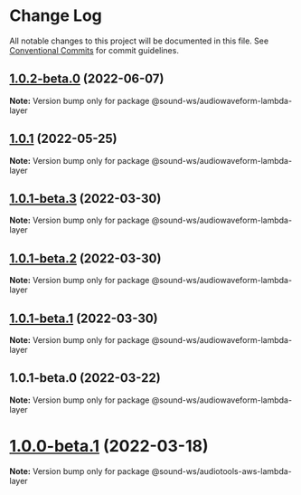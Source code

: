 # Change Log

All notable changes to this project will be documented in this file.
See [Conventional Commits](https://conventionalcommits.org) for commit guidelines.

## [1.0.2-beta.0](https://github.com/sound-ws/audiowaveform-lambda-layer/compare/@sound-ws/audiowaveform-lambda-layer@1.0.1...@sound-ws/audiowaveform-lambda-layer@1.0.2-beta.0) (2022-06-07)

**Note:** Version bump only for package @sound-ws/audiowaveform-lambda-layer





## [1.0.1](https://github.com/sound-ws/audiowaveform-lambda-layer/compare/@sound-ws/audiowaveform-lambda-layer@1.0.1-beta.3...@sound-ws/audiowaveform-lambda-layer@1.0.1) (2022-05-25)

**Note:** Version bump only for package @sound-ws/audiowaveform-lambda-layer





## [1.0.1-beta.3](https://github.com/sound-ws/audiowaveform-lambda-layer/compare/@sound-ws/audiowaveform-lambda-layer@1.0.1-beta.2...@sound-ws/audiowaveform-lambda-layer@1.0.1-beta.3) (2022-03-30)

**Note:** Version bump only for package @sound-ws/audiowaveform-lambda-layer





## [1.0.1-beta.2](https://github.com/sound-ws/audiowaveform-lambda-layer/compare/@sound-ws/audiowaveform-lambda-layer@1.0.1-beta.1...@sound-ws/audiowaveform-lambda-layer@1.0.1-beta.2) (2022-03-30)

**Note:** Version bump only for package @sound-ws/audiowaveform-lambda-layer





## [1.0.1-beta.1](https://github.com/sound-ws/audiowaveform-lambda-layer/compare/@sound-ws/audiowaveform-lambda-layer@1.0.1-beta.0...@sound-ws/audiowaveform-lambda-layer@1.0.1-beta.1) (2022-03-30)

**Note:** Version bump only for package @sound-ws/audiowaveform-lambda-layer





## 1.0.1-beta.0 (2022-03-22)

**Note:** Version bump only for package @sound-ws/audiowaveform-lambda-layer





# [1.0.0-beta.1](https://github.com/sound-ws/monorepo/compare/@sound-ws/audiotools-aws-lambda-layer@1.0.0-beta.0...@sound-ws/audiotools-aws-lambda-layer@1.0.0-beta.1) (2022-03-18)

**Note:** Version bump only for package @sound-ws/audiotools-aws-lambda-layer
